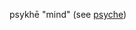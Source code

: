 psykhē "mind" (see [psyche](https://www.etymonline.com/word/psyche?ref=etymonline_crossreference "Etymology, meaning and definition of psyche"))